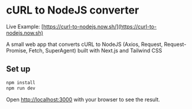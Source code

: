 # cURL to NodeJS converter

Live Example: [https://curl-to-nodejs.now.sh/](https://curl-to-nodejs.now.sh)

A small web app that converts cURL to NodeJS (Axios, Request, Request-Promise, Fetch, SuperAgent) built with Next.js and Tailwind CSS

## Set up

```bash
npm install
npm run dev
```

Open [http://localhost:3000](http://localhost:3000) with your browser to see the result.